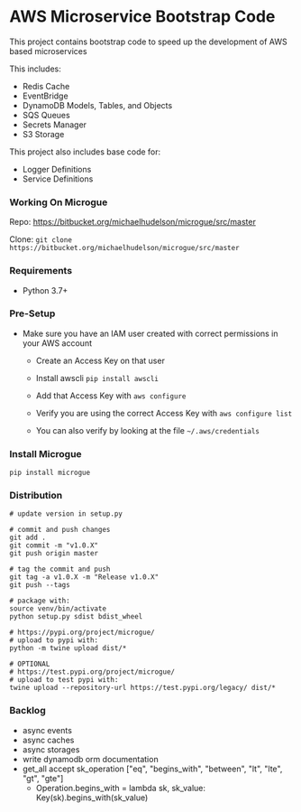 # AWS Microservice Bootstrap Code

This project contains bootstrap code to speed up the development of AWS based microservices

This includes:
- Redis Cache
- EventBridge
- DynamoDB Models, Tables, and Objects
- SQS Queues
- Secrets Manager
- S3 Storage

This project also includes base code for:
- Logger Definitions
- Service Definitions


### Working On Microgue

Repo: https://bitbucket.org/michaelhudelson/microgue/src/master

Clone: `git clone https://bitbucket.org/michaelhudelson/microgue/src/master`

### Requirements

- Python 3.7+

### Pre-Setup

- Make sure you have an IAM user created with correct permissions in your AWS account

    - Create an Access Key on that user

    - Install awscli `pip install awscli`

    - Add that Access Key with `aws configure`

    - Verify you are using the correct Access Key with `aws configure list`

    - You can also verify by looking at the file `~/.aws/credentials`

### Install Microgue

```
pip install microgue
```

### Distribution
```
# update version in setup.py

# commit and push changes
git add .
git commit -m "v1.0.X"
git push origin master

# tag the commit and push
git tag -a v1.0.X -m "Release v1.0.X"
git push --tags

# package with:
source venv/bin/activate
python setup.py sdist bdist_wheel

# https://pypi.org/project/microgue/
# upload to pypi with:
python -m twine upload dist/*

# OPTIONAL
# https://test.pypi.org/project/microgue/
# upload to test pypi with:
twine upload --repository-url https://test.pypi.org/legacy/ dist/*
```

### Backlog
- async events
- async caches
- async storages
- write dynamodb orm documentation
- get_all accept sk_operation ["eq", "begins_with", "between", "lt", "lte", "gt", "gte"]
  - Operation.begins_with = lambda sk, sk_value: Key(sk).begins_with(sk_value)
